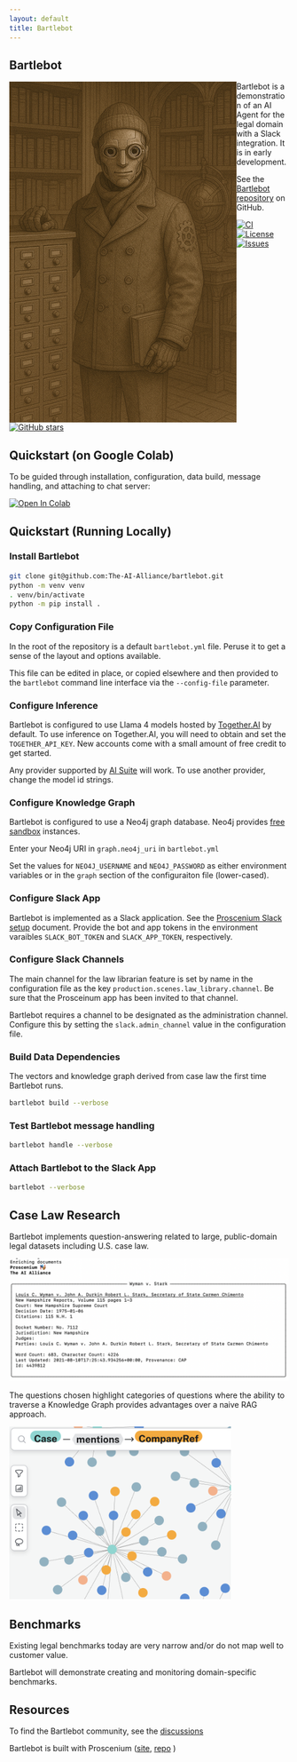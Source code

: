 ```yaml
---
layout: default
title: Bartlebot
---
```


## Bartlebot

<img src="./assets/images/bartlebot.png" align="left" width="410px" alt="bartlebot"/>

Bartlebot is a demonstration of an AI Agent for the legal domain with a Slack integration.
It is in early development.

See the [Bartlebot repository](https://github.com/The-AI-Alliance/bartlebot) on GitHub.

[![CI](https://github.com/The-AI-Alliance/bartlebot/actions/workflows/pytest.yml/badge.svg)](https://github.com/The-AI-Alliance/bartlebot/actions/workflows/pytest.yml)
[![License](https://img.shields.io/github/license/The-AI-Alliance/bartlebot)](https://github.com/The-AI-Alliance/bartlebot/tree/main?tab=Apache-2.0-1-ov-file#readme)
[![Issues](https://img.shields.io/github/issues/The-AI-Alliance/bartlebot)](https://github.com/The-AI-Alliance/bartlebot/issues)
[![GitHub stars](https://img.shields.io/github/stars/The-AI-Alliance/bartlebot?style=social)](https://github.com/The-AI-Alliance/bartlebot/stargazers)

## Quickstart (on Google Colab)

To be guided through installation, configuration, data build, message handling, and attaching to chat server:

<a target="_blank" href="https://colab.research.google.com/github/The-AI-Alliance/bartlebot/blob/main/notebooks/LawLibrarian.ipynb">
<img src="https://colab.research.google.com/assets/colab-badge.svg" alt="Open In Colab"/>
</a>

<br clear="left"/>

## Quickstart (Running Locally)

### Install Bartlebot

```bash
git clone git@github.com:The-AI-Alliance/bartlebot.git
python -m venv venv
. venv/bin/activate
python -m pip install .
```

### Copy Configuration File

In the root of the repository is a default `bartlebot.yml` file.
Peruse it to get a sense of the layout and options available.

This file can be edited in place, or copied elsewhere and then provided to
the `bartlebot` command line interface via the `--config-file` parameter.

### Configure Inference

Bartlebot is configured to use Llama 4 models hosted by [Together.AI](https://www.together.ai/) by default.
To use inference on Together.AI, you will need to obtain and set the `TOGETHER_API_KEY`.
New accounts come with a small amount of free credit to get started.

Any provider supported by [AI Suite](https://github.com/andrewyng/aisuite/) will work.
To use another provider, change the model id strings.

### Configure Knowledge Graph

Bartlebot is configured to use a Neo4j graph database.
Neo4j provides [free sandbox](https://neo4j.com/sandbox/) instances.

Enter your Neo4j URI in `graph.neo4j_uri` in `bartlebot.yml`

Set the values for `NEO4J_USERNAME` and `NEO4J_PASSWORD` as either environment variables
or in the `graph` section of the configuraiton file (lower-cased).

### Configure Slack App

Bartlebot is implemented as a Slack application.
See the [Proscenium Slack setup](https://github.com/The-AI-Alliance/proscenium/blob/main/docs/slack-app-setup.md) document.
Provide the bot and app tokens in the environment varaibles `SLACK_BOT_TOKEN` and `SLACK_APP_TOKEN`, respectively.

### Configure Slack Channels

The main channel for the law librarian feature is set by name in
the configuration file as the key `production.scenes.law_library.channel`.
Be sure that the Prosceinum app has been invited to that channel.

Bartlebot requires a channel to be designated as the administration channel.
Configure this by setting the `slack.admin_channel` value in the configuration file.

### Build Data Dependencies

The vectors and knowledge graph derived from case law the first time Bartlebot runs.

```bash
bartlebot build --verbose
```

### Test Bartlebot message handling

```bash
bartlebot handle --verbose
```

### Attach Bartlebot to the Slack App

```bash
bartlebot --verbose
```

## Case Law Research

Bartlebot implements question-answering related to
large, public-domain legal datasets including U.S. case law.

<img src="./assets/images/enrich.png" width="600px" alt="legal kg"/>

The questions chosen highlight categories of questions where the ability to traverse a
Knowledge Graph provides advantages over a naive RAG approach.

<img src="./assets/images/legal_kg.png" width="400px" alt="legal kg"/>

## Benchmarks

Existing legal benchmarks today are very narrow and/or do not map well to customer value.

Bartlebot will demonstrate creating and monitoring domain-specific benchmarks.

## Resources

To find the Bartlebot community, see the [discussions](https://github.com/The-AI-Alliance/bartlebot/discussions)

Bartlebot is built with Proscenium ([site](https://the-ai-alliance.github.io/proscenium/), [repo](https://github.com/The-AI-Alliance/proscenium) )
